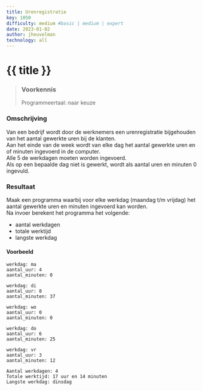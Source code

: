 ```yaml
---
title: Urenregistratie
key: 1050
difficulty: medium #basic | medium | expert
date: 2023-01-02
author: jheuvelman
technology: all
---
```




# {{ title }}

> ### Voorkennis
> Programmeertaal: naar keuze

### Omschrijving
Van een bedrijf wordt door de werknemers een urenregistratie bijgehouden van het aantal gewerkte uren bij de klanten.  
Aan het einde van de week wordt van elke dag het aantal gewerkte uren en of minuten ingevoerd in de computer.  
Alle 5 de werkdagen moeten worden ingevoerd.  
Als op een bepaalde dag niet is gewerkt, wordt als aantal uren en minuten 0 ingevuld.

### Resultaat
Maak een programma waarbij voor elke werkdag (maandag t/m vrijdag) het aantal gewerkte uren en minuten ingevoerd kan worden.  
Na invoer berekent het programma het volgende:

- aantal werkdagen
- totale werktijd
- langste werkdag

#### Voorbeeld
```shell
werkdag: ma
aantal_uur: 4
aantal_minuten: 0

werkdag: di
aantal_uur: 8
aantal_minuten: 37

werkdag: wo
aantal_uur: 0
aantal_minuten: 0

werkdag: do
aantal_uur: 6
aantal_minuten: 25

werkdag: vr
aantal_uur: 3
aantal_minuten: 12

Aantal werkdagen: 4
Totale werktijd: 17 uur en 14 minuten
Langste werkdag: dinsdag
```

